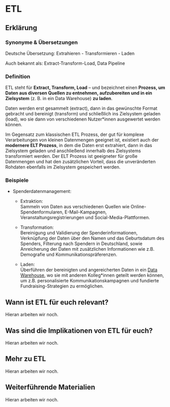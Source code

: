 # ETL
## Erklärung

### Synonyme & Übersetzungen

Deutsche Übersetzung: Extrahieren - Transformieren - Laden

Auch bekannt als: Extract-Transform-Load, Data Pipeline

### Definition

ETL steht für **Extract, Transform, Load** – und bezeichnet einen **Prozess, um Daten aus diversen Quellen zu entnehmen, aufzubereiten und in ein Zielsystem** (z. B. in ein Data Warehouse) **zu laden**.



Daten werden erst gesammelt (extract), dann in das gewünschte Format gebracht und bereinigt (transform) und schließlich ins Zielsystem geladen (load), wo sie dann von verschiedenen Nutzer\*innen ausgewertet werden können.

Im Gegensatz zum klassischen ETL Prozess, der gut für komplexe Verarbeitungen von kleinen Datenmengen geeignet ist, existiert auch der **modernere ELT Prozess**, in dem die Daten erst extrahiert, dann in das Zielsystem geladen und anschließend innerhalb des Zielsystems transformiert werden. Der ELT Prozess ist geeigneter für große Datenmengen und hat den zusätzlichen Vorteil, dass die unveränderten Rohdaten ebenfalls im Zielsystem gespeichert werden.

### Beispiele

- Spenderdatenmanagement:

  - Extraktion:  
    Sammeln von Daten aus verschiedenen Quellen wie Online-Spendenformularen, E-Mail-Kampagnen, Veranstaltungsregistrierungen und Social-Media-Plattformen.

  - Transformation:  
    Bereinigung und Validierung der Spenderinformationen, Verknüpfung der Daten über den Namen und das Geburtsdatum des Spenders, Filterung nach Spendern in Deutschland, sowie Anreicherung der Daten mit zusätzlichen Informationen wie z.B. Demografie und Kommunikationspräferenzen.

  - Laden:  
    Überführen der bereinigten und angereicherten Daten in ein [Data Warehouse](https://civic-data.de/selbstlernmaterial/#data-warehouse), wo sie mit anderen Kolleg\*innen geteilt werden können, um z.B. personalisierte Kommunikationskampagnen und fundierte Fundraising-Strategien zu ermöglichen.

  
## Wann ist ETL für euch relevant?
Hieran arbeiten wir noch.

## Was sind die Implikationen von ETL für euch? 
Hieran arbeiten wir noch.

## Mehr zu ETL   
Hieran arbeiten wir noch.

## Weiterführende Materialien
Hieran arbeiten wir noch.

